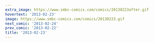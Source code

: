 ```yaml
---
extra_image: https://www.smbc-comics.com/comics/20130223after.gif
hovertext: '2013-02-23'
image: https://www.smbc-comics.com/comics/20130223.gif
next_comic: '2013-02-24'
prev_comic: '2013-02-22'
title: '2013-02-23'
---
```


